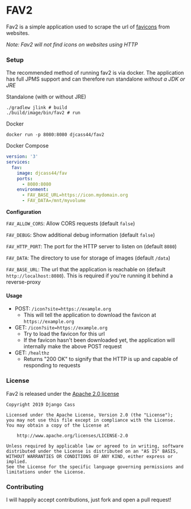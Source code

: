# FAV2

Fav2 is a simple application used to scrape the url of [favicons](https://en.wikipedia.org/wiki/Favicon) from websites. 

*Note: Fav2 will not find icons on websites using HTTP*

### Setup

The recommended method of running fav2 is via docker.
The application has full JPMS support and can therefore run standalone *without a JDK or JRE*

Standalone (with or without JRE)

```shell script
./gradlew jlink # build
./build/image/bin/fav2 # run
```

Docker
```shell script
docker run -p 8080:8080 djcass44/fav2
```
Docker Compose
```yaml
version: '3'
services:
  fav:
    image: djcass44/fav
    ports:
      - 8080:8080
    environment:
      - FAV_BASE_URL=https://icon.mydomain.org
      - FAV_DATA=/mnt/myvolume
```

**Configuration**

`FAV_ALLOW_CORS`: Allow CORS requests (default `false`)

`FAV_DEBUG`: Show additional debug information (default `false`)

`FAV_HTTP_PORT`: The port for the HTTP server to listen on (default `8080`)

`FAV_DATA`: The directory to use for storage of images (default `/data`)

`FAV_BASE_URL`: The url that the application is reachable on (default `http://localhost:8080`). This is required if you're running it behind a reverse-proxy

#### Usage

* POST: `/icon?site=https://example.org`
    * This will tell the application to download the favicon at `https://example.org`
* GET: `/icon?site=https://example.org`
    * Try to load the favicon for this url
    * If the favicon hasn't been downloaded yet, the application will internally make the above POST request
* GET: `/healthz`
    * Returns "200 OK" to signify that the HTTP is up and capable of responding to requests

### License

Fav2 is released under the [Apache 2.0 license](LICENSE)
```
Copyright 2019 Django Cass

Licensed under the Apache License, Version 2.0 (the "License");
you may not use this file except in compliance with the License.
You may obtain a copy of the License at

    http://www.apache.org/licenses/LICENSE-2.0

Unless required by applicable law or agreed to in writing, software
distributed under the License is distributed on an "AS IS" BASIS,
WITHOUT WARRANTIES OR CONDITIONS OF ANY KIND, either express or implied.
See the License for the specific language governing permissions and
limitations under the License.
```

### Contributing

I will happily accept contributions, just fork and open a pull request!
